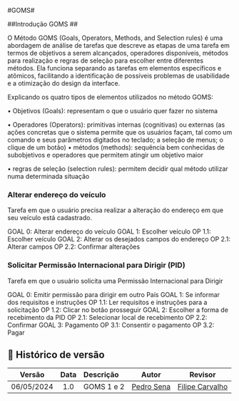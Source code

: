 #GOMS#

##Introdução GOMS ##

O Método GOMS (Goals, Operators, Methods, and Selection rules) é uma abordagem de análise de tarefas que descreve as etapas de uma tarefa em termos de objetivos a serem alcançados, operadores disponíveis, métodos para realização e regras de seleção para escolher entre diferentes métodos. Ela funciona separando as tarefas em elementos específicos e atômicos, facilitando a identificação de possíveis problemas de usabilidade e a otimização do design da interface.

Explicando os quatro tipos de elementos utilizados no método GOMS:

• Objetivos (Goals): representam o que o usuário quer fazer no sistema

• Operadores (Operators): primitivas internas (cognitivas) ou externas (as ações concretas que o sistema permite que os usuários façam, tal como um comando e seus parâmetros digitados no teclado; a seleção de menus; o clique de um botão)
• métodos (methods): sequência bem conhecidas de subobjetivos e operadores que permitem atingir um objetivo maior

• regras de seleção (selection rules): permitem decidir qual método utilizar numa determinada situação


### Alterar endereço do veículo ###

Tarefa em que o usuário precisa realizar a alteração do endereço em que seu veículo está cadastrado.

GOAL 0: Alterar endereço do veículo
	GOAL 1: Escolher veículo
		OP 1.1: Escolher veículo
	GOAL 2: Alterar os desejados campos do endereço
		OP 2.1: Alterar campos
		OP 2.2: Confirmar alterações


### Solicitar Permissão Internacional para Dirigir (PID) ### 

Tarefa em que o usuário solicita uma Permissão Internacional para Dirigir

GOAL 0: Emitir permissão para dirigir em outro País
	GOAL 1: Se informar dos requisitos e instruções
		OP 1.1: Ler requisitos e instruções para a solicitação
		OP 1.2: Clicar no botão prosseguir
	GOAL 2: Escolher a forma de recebimento da PID
		OP 2.1: Selecionar local de recebimento
		OP 2.2: Confirmar
	GOAL 3: Pagamento
		OP 3.1: Consentir o pagamento
		OP 3.2: Pagar


## 📑 Histórico de versão

|   Versão   | Data  | Descrição            | Autor                                                  | Revisor |
| :--------: | :---: | :------------------- | ------------------------------------------------------ | ------- |
| 06/05/2024 |  1.0  | GOMS 1 e 2| [Pedro Sena](https://github.com/pedroyen21) | [Filipe Carvalho](https://github.com/Filipe-002)     |
